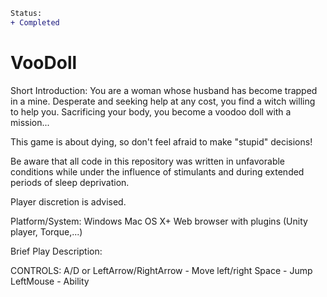 ```diff
Status:
+ Completed
```

VooDoll
=======

Short Introduction:  You are a woman whose husband has become trapped in a mine. Desperate and seeking help at any cost, you find a witch willing to help you. Sacrificing your body, you become a voodoo doll with a mission...

This game is about dying, so don't feel afraid to make "stupid" decisions!

Be aware that all code in this repository was written in unfavorable conditions while under the influence of stimulants and during extended periods of sleep deprivation. 

Player discretion is advised.

Platform/System:  Windows
 Mac OS X+
 Web browser with plugins (Unity player, Torque,...)

Brief Play Description: 

CONTROLS:
A/D or LeftArrow/RightArrow - Move left/right
Space - Jump
LeftMouse - Ability




